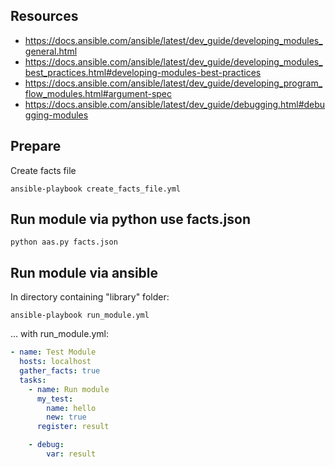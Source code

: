## Resources

- https://docs.ansible.com/ansible/latest/dev_guide/developing_modules_general.html
- https://docs.ansible.com/ansible/latest/dev_guide/developing_modules_best_practices.html#developing-modules-best-practices
- https://docs.ansible.com/ansible/latest/dev_guide/developing_program_flow_modules.html#argument-spec
- https://docs.ansible.com/ansible/latest/dev_guide/debugging.html#debugging-modules

## Prepare

Create facts file

````shell
ansible-playbook create_facts_file.yml
````

## Run module via python use facts.json

````shell
python aas.py facts.json
````

## Run module via ansible

In directory containing "library" folder:

````shell
ansible-playbook run_module.yml
````

... with run_module.yml:

````yaml
- name: Test Module
  hosts: localhost
  gather_facts: true
  tasks:
    - name: Run module
      my_test:
        name: hello
        new: true
      register: result

    - debug:
        var: result
````